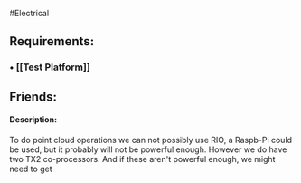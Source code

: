 #Electrical
## Requirements:
###  • [[Test Platform]]
## Friends:

#### Description:
To do point cloud operations we can not possibly use RIO, a Raspb-Pi could be used, but it probably will not be powerful enough. However we do have two TX2 co-processors. And if these aren't powerful enough, we might need to get 